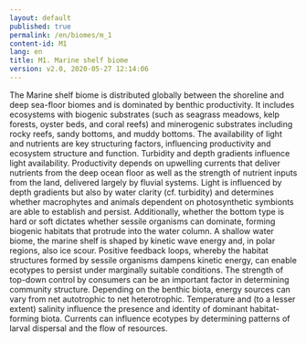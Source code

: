 ```yaml
---
layout: default
published: true
permalink: /en/biomes/m_1
content-id: M1
lang: en
title: M1. Marine shelf biome
version: v2.0, 2020-05-27 12:14:06
---
```


The Marine shelf biome is distributed globally between the shoreline and deep sea-floor biomes and is dominated by benthic productivity. It includes ecosystems with biogenic substrates (such as seagrass meadows, kelp forests, oyster beds, and coral reefs) and minerogenic substrates including rocky reefs, sandy bottoms, and muddy bottoms. The availability of light and nutrients are key structuring factors, influencing productivity and ecosystem structure and function. Turbidity and depth gradients influence light availability. Productivity depends on upwelling currents that deliver nutrients from the deep ocean floor as well as the strength of nutrient inputs from the land, delivered largely by fluvial systems. Light is influenced by depth gradients but also by water clarity (cf. turbidity) and determines whether macrophytes and animals dependent on photosynthetic symbionts are able to establish and persist. Additionally, whether the bottom type is hard or soft dictates whether sessile organisms can dominate, forming biogenic habitats that protrude into the water column. A shallow water biome, the marine shelf is shaped by kinetic wave energy and, in polar regions, also ice scour. Positive feedback loops, whereby the habitat structures formed by sessile organisms dampens kinetic energy, can enable ecotypes to persist under marginally suitable conditions. The strength of top-down control by consumers can be an important factor in determining community structure. Depending on the benthic biota, energy sources can vary from net autotrophic to net heterotrophic. Temperature and (to a lesser extent) salinity influence the presence and identity of dominant habitat-forming biota. Currents can influence ecotypes by determining patterns of larval dispersal and the flow of resources.

